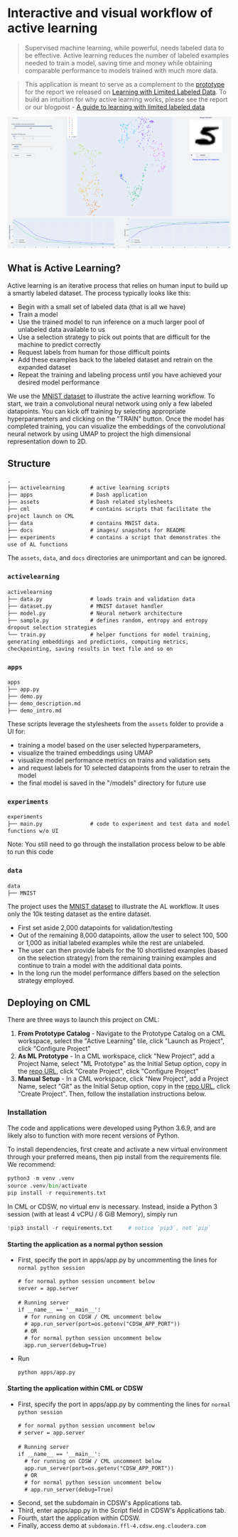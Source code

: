 # Interactive and visual workflow of active learning
> Supervised machine learning, while powerful, needs labeled data to be
effective. Active learning reduces the number of labeled examples needed to
train a model, saving time and money while obtaining comparable performance to
models trained with much more data.   

> This application is meant to serve as a complement to the [prototype](https://activelearner.fastforwardlabs.com/) 
for the report we released on [Learning with Limited Labeled Data](https://lwlld.fastforwardlabs.com/). To build an 
intuition for why active learning works, please see the report or our blogpost - 
[A guide to learning with limited labeled data](https://blog.cloudera.com/a-guide-to-learning-with-limited-labeled-data/) 

![AL Screenshot](docs/images/al.png)

## What is Active Learning?
Active learning is an iterative process that relies on human input to build up a
smartly labeled dataset. The process typically looks like this:

* Begin with a small set of labeled data (that is all we have)
* Train a model 
* Use the trained model to run inference on a much larger pool of unlabeled data 
available to us
* Use a selection strategy to pick out points that are difficult for the machine to predict correctly
* Request labels from human for those difficult points
* Add these examples back to the labeled dataset and retrain on the expanded dataset
* Repeat the training and labeling process until you have achieved your desired model performance

We use the [MNIST dataset](http://yann.lecun.com/exdb/mnist/) to illustrate the active learning workflow. To start, 
we train a convolutional neural network using only a few labeled datapoints. 
You can kick off training by selecting appropriate hyperparameters and clicking 
on the "TRAIN" button. Once the model has completed training, you can visualize 
the embeddings of the convolutional neural network by using UMAP to project the 
high dimensional representation down to 2D. 

## Structure
```
.
├── activelearning        # active learning scripts
├── apps                  # Dash application
├── assets                # Dash related stylesheets
├── cml                   # contains scripts that facilitate the project launch on CML
├── data                  # contains MNIST data.
├── docs                  # images/ snapshots for README
├── experiments           # contains a script that demonstrates the use of AL functions
```
The `assets`, `data`, and `docs` directories are unimportant and can be ignored. 

### `activelearning`
```
activelearning
├── data.py               # loads train and validation data
├── dataset.py            # MNIST dataset handler
├── model.py              # Neural network architecture
├── sample.py             # defines random, entropy and entropy dropout selection strategies
└── train.py              # helper functions for model training, generating embeddings and predictions, computing metrics, checkpointing, saving results in text file and so on
```

### `apps` 
```
apps
├── app.py
├── demo.py 
├── demo_description.md
├── demo_intro.md
```
These scripts leverage the stylesheets from the `assets` folder to provide a UI for:
- training a model based on the user selected hyperparameters,
- visualize the trained embeddings using UMAP
- visualize model performance metrics on trains and validation sets
- and request labels for 10 selected datapoints from the user to retrain the model
- the final model is saved in the "/models" directory for future use

### `experiments`
```
experiments
├── main.py               # code to experiment and test data and model functions w/o UI
```
Note: You still need to go through the installation process below to be able to run this code

### `data`
```
data
├── MNIST
```
The project uses the [MNIST dataset](http://yann.lecun.com/exdb/mnist/) to illustrate 
the AL workflow. It uses only the 10k testing dataset as the entire dataset. 
- First set aside 2,000 datapoints for validation/testing
- Out of the remaining 8,000 datapoints, allow the user to select 100, 500 or 1,000 as 
initial labeled examples while the rest are unlabeled. 
- The user can then provide labels for the 10 shortlisted examples (based on the selection strategy) from the 
remaining training examples and continue to train a model with the additional data 
points. 
- In the long run the model performance differs based on the selection strategy employed.

## Deploying on CML

There are three ways to launch this project on CML:

1. **From Prototype Catalog** - Navigate to the Prototype Catalog on a CML workspace, select the "Active Learning" tile, click "Launch as Project", click "Configure Project"
2. **As ML Prototype** - In a CML workspace, click "New Project", add a Project Name, select "ML Prototype" as the Initial Setup option, copy in the [repo URL](https://github.com/cloudera/CML_AMP_Active_Learning), click "Create Project", click "Configure Project"
3. **Manual Setup** - In a CML workspace, click "New Project", add a Project Name, select "Git" as the Initial Setup option, copy in the [repo URL](https://github.com/cloudera/CML_AMP_Active_learning), click "Create Project". Then, follow the installation instructions below.

### Installation
The code and applications were developed using Python 3.6.9, and are likely also to function with more 
recent versions of Python. 

To install dependencies, first create and activate a new virtual environment through your preferred means, 
then pip install from the requirements file. We recommend:

```python
python3 -m venv .venv
source .venv/bin/activate
pip install -r requirements.txt
```

In CML or CDSW, no virtual env is necessary. Instead, inside a Python 3 session 
(with at least 4 vCPU / 6 GiB Memory), simply run

```python
!pip3 install -r requirements.txt     # notice `pip3`, not `pip`
```

#### Starting the application as a normal python session
- First, specify the port in apps/app.py by uncommenting the lines for `normal python session`
  ```
  # for normal python session uncomment below
  server = app.server
  
  # Running server
  if __name__ == '__main__':
    # for running on CDSW / CML uncomment below
    # app.run_server(port=os.getenv("CDSW_APP_PORT"))
    # OR 
    # for normal python session uncomment below
    app.run_server(debug=True)
  ```
- Run
  ```
  python apps/app.py
  ```

#### Starting the application within CML or CDSW
- First, specify the port in apps/app.py by commenting the lines for `normal python session` 
  ```
  # for normal python session uncomment below
  # server = app.server
  
  # Running server
  if __name__ == '__main__':
    # for running on CDSW / CML uncomment below
    app.run_server(port=os.getenv("CDSW_APP_PORT"))
    # OR 
    # for normal python session uncomment below
    # app.run_server(debug=True)
  ```
- Second, set the subdomain in CDSW's Applications tab.
- Third, enter apps/app.py in the Script field in CDSW's Applications tab.
- Fourth, start the application within CDSW.
- Finally, access demo at `subdomain.ffl-4.cdsw.eng.cloudera.com`